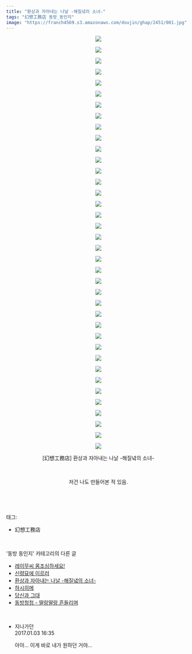 ```yaml
---
title: "환상과 자아내는 나날 -해질녘의 소녀-"
tags: "幻想工務店 동방_동인지"
image: "https://franch4569.s3.amazonaws.com/doujin/ghap/2451/001.jpg"
---
```

<div class="article">
<p style="text-align: center; clear: none; float: none;"><img src="{{ site.imgserver2 }}/ghap/2451/001.jpg"/></p>
<p style="text-align: center; clear: none; float: none;"><img src="{{ site.imgserver2 }}/ghap/2451/002.jpg"/></p>
<p style="text-align: center; clear: none; float: none;"><img src="{{ site.imgserver2 }}/ghap/2451/003.jpg"/></p>
<p style="text-align: center; clear: none; float: none;"><img src="{{ site.imgserver2 }}/ghap/2451/004.jpg"/></p>
<p style="text-align: center; clear: none; float: none;"><img src="{{ site.imgserver2 }}/ghap/2451/005.jpg"/></p>
<p style="text-align: center; clear: none; float: none;"><img src="{{ site.imgserver2 }}/ghap/2451/006.jpg"/></p>
<p style="text-align: center; clear: none; float: none;"><img src="{{ site.imgserver2 }}/ghap/2451/007.jpg"/></p>
<p style="text-align: center; clear: none; float: none;"><img src="{{ site.imgserver2 }}/ghap/2451/008.jpg"/></p>
<p style="text-align: center; clear: none; float: none;"><img src="{{ site.imgserver2 }}/ghap/2451/009.jpg"/></p>
<p style="text-align: center; clear: none; float: none;"><img src="{{ site.imgserver2 }}/ghap/2451/010.jpg"/></p>
<p style="text-align: center; clear: none; float: none;"><img src="{{ site.imgserver2 }}/ghap/2451/011.jpg"/></p>
<p style="text-align: center; clear: none; float: none;"><img src="{{ site.imgserver2 }}/ghap/2451/012.jpg"/></p>
<p style="text-align: center; clear: none; float: none;"><img src="{{ site.imgserver2 }}/ghap/2451/013.jpg"/></p>
<p style="text-align: center; clear: none; float: none;"><img src="{{ site.imgserver2 }}/ghap/2451/014.jpg"/></p>
<p style="text-align: center; clear: none; float: none;"><img src="{{ site.imgserver2 }}/ghap/2451/015.jpg"/></p>
<p style="text-align: center; clear: none; float: none;"><img src="{{ site.imgserver2 }}/ghap/2451/016.jpg"/></p>
<p style="text-align: center; clear: none; float: none;"><img src="{{ site.imgserver2 }}/ghap/2451/017.jpg"/></p>
<p style="text-align: center; clear: none; float: none;"><img src="{{ site.imgserver2 }}/ghap/2451/018.jpg"/></p>
<p style="text-align: center; clear: none; float: none;"><img src="{{ site.imgserver2 }}/ghap/2451/019.jpg"/></p>
<p style="text-align: center; clear: none; float: none;"><img src="{{ site.imgserver2 }}/ghap/2451/020.jpg"/></p>
<p style="text-align: center; clear: none; float: none;"><img src="{{ site.imgserver2 }}/ghap/2451/021.jpg"/></p>
<p style="text-align: center; clear: none; float: none;"><img src="{{ site.imgserver2 }}/ghap/2451/022.jpg"/></p>
<p style="text-align: center; clear: none; float: none;"><img src="{{ site.imgserver2 }}/ghap/2451/023.jpg"/></p>
<p style="text-align: center; clear: none; float: none;"><img src="{{ site.imgserver2 }}/ghap/2451/024.jpg"/></p>
<p style="text-align: center; clear: none; float: none;"><img src="{{ site.imgserver2 }}/ghap/2451/025.jpg"/></p>
<p style="text-align: center; clear: none; float: none;"><img src="{{ site.imgserver2 }}/ghap/2451/026.jpg"/></p>
<p style="text-align: center; clear: none; float: none;"><img src="{{ site.imgserver2 }}/ghap/2451/027.jpg"/></p>
<p style="text-align: center; clear: none; float: none;"><img src="{{ site.imgserver2 }}/ghap/2451/028.jpg"/></p>
<p style="text-align: center; clear: none; float: none;"><img src="{{ site.imgserver2 }}/ghap/2451/029.jpg"/></p>
<p style="text-align: center; clear: none; float: none;"><img src="{{ site.imgserver2 }}/ghap/2451/030.jpg"/></p>
<p style="text-align: center; clear: none; float: none;"><img src="{{ site.imgserver2 }}/ghap/2451/031.jpg"/></p>
<p style="text-align: center; clear: none; float: none;"><img src="{{ site.imgserver2 }}/ghap/2451/032.jpg"/></p>
<p style="text-align: center; clear: none; float: none;"><img src="{{ site.imgserver2 }}/ghap/2451/033.jpg"/></p>
<p style="text-align: center; clear: none; float: none;"><img src="{{ site.imgserver2 }}/ghap/2451/034.jpg"/></p>
<p style="text-align: center; clear: none; float: none;"><img src="{{ site.imgserver2 }}/ghap/2451/035.jpg"/></p>
<p style="text-align: center; clear: none; float: none;"><img src="{{ site.imgserver2 }}/ghap/2451/036.jpg"/></p>
<p style="text-align: center; clear: none; float: none;"><img src="{{ site.imgserver2 }}/ghap/2451/037.jpg"/></p>
<p style="text-align: center; clear: none; float: none;"><img src="{{ site.imgserver2 }}/ghap/2451/038.jpg"/></p>
<p style="text-align: center; clear: none; float: none;">[幻想工務店] 환상과 자아내는 나날 -해질녘의 소녀-</p>
<p style="text-align: center; clear: none; float: none;"><br/></p>
<p style="text-align: center; clear: none; float: none;">저건 나도 만들어본 적 있음.</p>
<p><br/></p>
</div><br/>
<div class="tagTrail">
<p>태그: </p>
<ul>
<li>幻想工務店</li>
</ul>
</div><br/>
<div class="another">
<p>'동방 동인지' 카테고리의 다른 글</p>
<ul>
<li><a href="/ghap_2453">레이무씨 몸조심하세요!</a></li>
<li><a href="/ghap_2452">신령묘에 이르러</a></li>
<li><a href="/ghap_2451">환상과 자아내는 나날 -해질녘의 소녀-</a></li>
<li><a href="/ghap_2450">하시히메</a></li>
<li><a href="/ghap_2449">당신과 그대</a></li>
<li><a href="/ghap_2447">동방청첩 - 딸랑딸랑 흔들리며</a></li>
</ul>
</div><br/>
<div class="cb_module cb_fluid">
<div class="cb_wrt cb_profile">
<div class="comment">
<ul>
<li class="cb_thumb_off" id="comment14882388">
<div class="cb_comment_area">
<div class="cb_info_area">
<div class="cb_section">
<span class="cb_nick_name">지나가던</span>
</div>
<div class="cb_section">
<span class="cb_date">2017.01.03 16:35 </span>
</div>
</div>
<div class="cb_dsc_comment">
<p class="cb_dsc">
											아아... 이게 바로 내가 원하던 거야...
										</p>
</div>
</div></li>
</ul>
</div>
</div><!-- commentList close -->
</div><br/>
